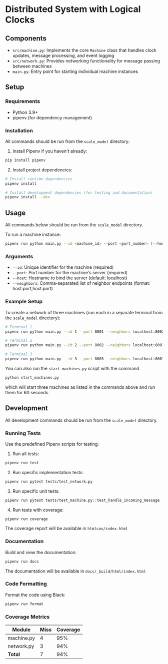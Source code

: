 # Distributed System with Logical Clocks

## Components

- `src/machine.py`: Implements the core `Machine` class that handles clock updates, message processing, and event logging
- `src/network.py`: Provides networking functionality for message passing between machines
- `main.py`: Entry point for starting individual machine instances

## Setup

### Requirements

- Python 3.9+
- pipenv (for dependency management)

### Installation

All commands should be run from the `scale_model` directory:

1. Install Pipenv if you haven't already:
```bash
pip install pipenv
```

2. Install project dependencies:
```bash
# Install runtime dependencies
pipenv install

# Install development dependencies (for testing and documentation)
pipenv install --dev
```

## Usage

All commands below should be run from the `scale_model` directory.

To run a machine instance:

```bash
pipenv run python main.py --id <machine_id> --port <port_number> [--host <hostname>] [--neighbors <neighbor_list>]
```

### Arguments

- `--id`: Unique identifier for the machine (required)
- `--port`: Port number for the machine's server (required)
- `--host`: Hostname to bind the server (default: localhost)
- `--neighbors`: Comma-separated list of neighbor endpoints (format: host:port,host:port)

### Example Setup

To create a network of three machines (run each in a separate terminal from the `scale_model` directory):

```bash
# Terminal 1
pipenv run python main.py --id 1 --port 8001 --neighbors localhost:8002,localhost:8003

# Terminal 2
pipenv run python main.py --id 2 --port 8002 --neighbors localhost:8001,localhost:8003

# Terminal 3
pipenv run python main.py --id 3 --port 8003 --neighbors localhost:8001,localhost:8002
```

You can also run the `start_machines.py` script with the command

```bash
python start_machines.py
```
which will start three machines as listed in the commands above and run them for 60 seconds.

## Development

All development commands should be run from the `scale_model` directory.

### Running Tests

Use the predefined Pipenv scripts for testing:

1. Run all tests:
```bash
pipenv run test
```

2. Run specific implementation tests:
```bash
pipenv run pytest tests/test_network.py
```

3. Run specific unit tests:
```bash
pipenv run pytest tests/test_machine.py::test_handle_incoming_message
```

4. Run tests with coverage:
```bash
pipenv run coverage
```

The coverage report will be available in `htmlcov/index.html`

### Documentation

Build and view the documentation:

```bash
pipenv run docs
```

The documentation will be available in `docs/_build/html/index.html`

### Code Formatting

Format the code using Black:

```bash
pipenv run format
```

### Coverage Metrics

| Module | Miss | Coverage |
|--------|-----------|----------|
| machine.py | 4 | 95% |
| network.py | 3 | 94% |
| **Total** | 7 | 94% |
